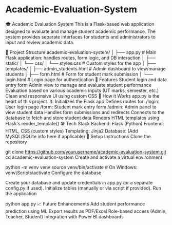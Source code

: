 # Academic-Evaluation-System

🎓 Academic Evaluation System
This is a Flask-based web application designed to evaluate and manage student academic performance. The system provides separate interfaces for students and administrators to input and review academic data.

📁 Project Structure
academic-evaluation-system/
│
├── app.py                         # Main Flask application: handles routes, form logic, and DB interaction
│
├── static/
│   └── css/
│       └── styles.css             # Custom styles for the app
│
├── templates/
│   ├── admin_students.html        # Admin dashboard to view/manage students
│   ├── form.html                  # Form for student mark submission
│   └── login.html                 # Login page for authentication
🚀 Features
Student login and data entry form
Admin view to manage and evaluate student performance
Evaluation based on various academic inputs (UT marks, semester, etc.)
Clean and responsive UI using custom CSS
🧠 How it Works
app.py is the heart of this project. It:
Initializes the Flask app
Defines routes for:
/login: User login page
/form: Student mark entry form
/admin: Admin panel to view student data
Handles form submissions and redirects
Connects to the database to fetch and store student data
Renders HTML templates using Flask's render_template()
🛠️ Tech Stack
Backend: Flask (Python)
Frontend: HTML, CSS (custom styles)
Templating: Jinja2
Database: (Add MySQL/SQLite info here if applicable)
🔧 Setup Instructions
Clone the repository

git clone https://github.com/yourusername/academic-evaluation-system.git
cd academic-evaluation-system
Create and activate a virtual environment

python -m venv venv
source venv/bin/activate   # On Windows: venv\Scripts\activate
Configure the database

Create your database and update credentials in app.py (or a separate config.py if used).
Initialize tables (manually or via script if provided).
Run the application

python app.py
📈 Future Enhancements
Add student performance prediction using ML
Export results as PDF/Excel
Role-based access (Admin, Teacher, Student)
Integration with Power BI dashboards
